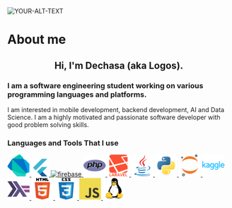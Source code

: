 <picture>
 <source media="(prefers-color-scheme: dark)" srcset="https://external-content.duckduckgo.com/iu/?u=https%3A%2F%2Ftse4.mm.bing.net%2Fth%3Fid%3DOIP.sl7nYjNIfPCoDuKqmWVi9gHaFj%26pid%3DApi&f=1&ipt=ffd83dc0ff1a28def2b02322d6d0552efb59444eb7e53c8af3629f1192ea132f&ipo=images">
 <source media="(prefers-color-scheme: light)" srcset="https://external-content.duckduckgo.com/iu/?u=https%3A%2F%2Ftse4.mm.bing.net%2Fth%3Fid%3DOIP.sl7nYjNIfPCoDuKqmWVi9gHaFj%26pid%3DApi&f=1&ipt=ffd83dc0ff1a28def2b02322d6d0552efb59444eb7e53c8af3629f1192ea132f&ipo=images">
 <img alt="YOUR-ALT-TEXT" src="https://external-content.duckduckgo.com/iu/?u=https%3A%2F%2Ftse4.mm.bing.net%2Fth%3Fid%3DOIP.sl7nYjNIfPCoDuKqmWVi9gHaFj%26pid%3DApi&f=1&ipt=ffd83dc0ff1a28def2b02322d6d0552efb59444eb7e53c8af3629f1192ea132f&ipo=images">
</picture>

# About me

<h2 align="center">Hi, I'm Dechasa (aka Logos). </h2>

<h3>I am a software engineering student working on various programming languages and platforms. </h3>

<p>I am interested in mobile development, backend development, AI and Data Science. I am a highly motivated and passionate software developer with good problem solving skills. </p>

<h3 align="left">Languages and Tools That I use</h3>
<p align="left">
 <a href="https://dart.dev/" target="_blank" rel="noreferrer">
    <img
      src="https://github.com/devicons/devicon/raw/master/icons/dart/dart-original.svg"
      alt="dart"
      width="50"
      height="50"
    />
  </a>

 <a href="https://flutter.dev/" target="_blank" rel="noreferrer">
    <img
      src="https://github.com/devicons/devicon/raw/master/icons/flutter/flutter-original.svg"
      alt="flutter"
      width="40"
      height="40"
    />
  </a>
  
  <a href="https://firebase.google.com/" target="_blank" rel="noreferrer">
    <img
      src="https://www.vectorlogo.zone/logos/firebase/firebase-icon.svg"
      alt="firebase"
      width="50"
      height="50"
    />
  </a>
  
  <a href="https://www.php.net/" target="_blank" rel="noreferrer">
    <img
      src="https://github.com/devicons/devicon/raw/master/icons/php/php-original.svg"
      alt="php"
      width="50"
      height="50"
    />
  </a>

  <a href="https://laravel.com/" target="_blank" rel="noreferrer">
    <img
      src="https://github.com/devicons/devicon/blob/master/icons/laravel/laravel-plain-wordmark.svg"
      alt="Laravel"
      width="50"
      height="50"
    />
  </a>
<!--
  <a href="https://www.mysql.com/" target="_blank" rel="noreferrer">
    <img
      src="https://github.com/devicons/devicon/raw/master/icons/mysql/mysql-plain-wordmark.svg"
      alt="MySql"
      width="50"
      height="50"
    />
  </a>
  -->

   <a href="https://www.java.com" target="_blank" rel="noreferrer">
    <img
      src="https://raw.githubusercontent.com/devicons/devicon/master/icons/java/java-original.svg"
      alt="java"
      width="50"
      height="50"
    />
  </a>

  <a href="https://www.python.org" target="_blank" rel="noreferrer">
    <img
      src="https://raw.githubusercontent.com/devicons/devicon/master/icons/python/python-original.svg"
      alt="python"
      width="50"
      height="50"
    />
  </a>

  <a href="https://jupyter.org/" target="_blank" rel="noreferrer">
    <img
      src="https://github.com/devicons/devicon/raw/master/icons/jupyter/jupyter-original.svg"
      alt="jupyter"
      width="50"
      height="50"
    />
  </a>

  <a href="https://www.kaggle.com/" target="_blank" rel="noreferrer">
    <img
      src="https://github.com/devicons/devicon/raw/master/icons/kaggle/kaggle-original-wordmark.svg"
      alt="kaggle"
      width="50"
      height="50"
    />
  </a>

  <a href="https://www.haskell.org/" target="_blank" rel="noreferrer">
    <img
      src="https://github.com/devicons/devicon/raw/master/icons/haskell/haskell-original.svg"
      alt="Haskell"
      width="50"
      height="50"
    />
  </a>
 
 <a href="https://www.w3.org/html/" target="_blank" rel="noreferrer">
    <img
      src="https://raw.githubusercontent.com/devicons/devicon/master/icons/html5/html5-original-wordmark.svg"
      alt="html5"
      width="50"
      height="50"
    />
  </a>

  <a href="https://www.w3schools.com/css/" target="_blank" rel="noreferrer">
    <img
      src="https://raw.githubusercontent.com/devicons/devicon/master/icons/css3/css3-original-wordmark.svg"
      alt="css3"
      width="50"
      height="50"
    />
  </a>
 
 <a href="https://www.w3schools.com/js/ttps://www.w3schools.com/javascript/" target="_blank" rel="noreferrer">
    <img
      src="https://github.com/devicons/devicon/raw/master/icons/javascript/javascript-original.svg"
      alt="javascript"
      width="50"
      height="50"
    />
  </a>
  
  <a href="https://www.linux.org/" target="_blank" rel="noreferrer">
    <img
      src="https://raw.githubusercontent.com/devicons/devicon/master/icons/linux/linux-original.svg"
      alt="linux"
      width="50"
      height="50"
    />
  </a>
 
</p>


